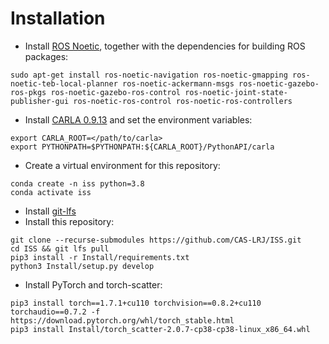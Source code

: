 # Installation

- Install [ROS Noetic](http://wiki.ros.org/noetic/Installation), together with the dependencies for building ROS packages:
```
sudo apt-get install ros-noetic-navigation ros-noetic-gmapping ros-noetic-teb-local-planner ros-noetic-ackermann-msgs ros-noetic-gazebo-ros-pkgs ros-noetic-gazebo-ros-control ros-noetic-joint-state-publisher-gui ros-noetic-ros-control ros-noetic-ros-controllers
```
- Install [CARLA 0.9.13](https://carla-releases.s3.eu-west-3.amazonaws.com/Linux/CARLA_0.9.13.tar.gz) and set the environment variables:
```
export CARLA_ROOT=</path/to/carla>
export PYTHONPATH=$PYTHONPATH:${CARLA_ROOT}/PythonAPI/carla
```
- Create a virtual environment for this repository:
```
conda create -n iss python=3.8
conda activate iss
```
- Install [git-lfs](https://git-lfs.github.com/)
- Install this repository:
```
git clone --recurse-submodules https://github.com/CAS-LRJ/ISS.git 
cd ISS && git lfs pull
pip3 install -r Install/requirements.txt
python3 Install/setup.py develop
```
- Install PyTorch and torch-scatter:
```
pip3 install torch==1.7.1+cu110 torchvision==0.8.2+cu110 torchaudio==0.7.2 -f https://download.pytorch.org/whl/torch_stable.html
pip3 install Install/torch_scatter-2.0.7-cp38-cp38-linux_x86_64.whl
```
